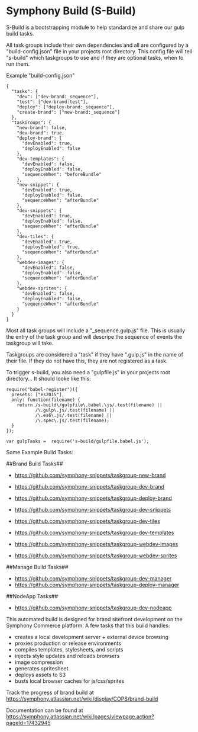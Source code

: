 # Symphony Build (S-Build)

S-Build is a bootstrapping module to help standardize and share our gulp build tasks.  

All task groups include their own dependencies and all are configured by a "build-config.json" file in your projects root directory.  This config file will tell "s-build" which taskgroups to use and if they are optional tasks, when to run them.  

Example "build-config.json"

```
{
  "tasks": {
    "dev": ["dev-brand:_sequence"],
    "test": ["dev-brand:test"],
    "deploy": ["deploy-brand:_sequence"],
    "create-brand": ["new-brand:_sequence"]
  },
  "taskGroups": {
    "new-brand": false, 
    "dev-brand": true,
    "deploy-brand": {
      "devEnabled": true,
      "deployEnabled": false
    },
    "dev-templates": {
      "devEnabled": false,
      "deployEnabled": false,
      "sequenceWhen": "beforeBundle"
    },
    "new-snippet": {
      "devEnabled": true,
      "deployEnabled": false,
      "sequenceWhen": "afterBundle"
    }, 
    "dev-snippets": {
      "devEnabled": true,
      "deployEnabled": false,
      "sequenceWhen": "afterBundle"
    },
    "dev-tiles": {
      "devEnabled": true,
      "deployEnabled": true,
      "sequenceWhen": "afterBundle"
    },
    "webdev-images": {
      "devEnabled": false,
      "deployEnabled": false,
      "sequenceWhen": "afterBundle"
    },
    "webdev-sprites": {
      "devEnabled": false,
      "deployEnabled": false,
      "sequenceWhen": "afterBundle"
    }
  }
}
```

Most all task groups will include a "_sequence.gulp.js" file.  This is usually the entry of the task group and will descripe the sequence of events the taskgroup will take.

Taskgroups are considered a "task" if they have ".gulp.js" in the name of their file.  If they do not have this, they are not registered as a task.

To trigger s-build, you also need a "gulpfile.js" in your projects root directory...  It should looke like this:

```
require("babel-register")({
  presets: ["es2015"],
  only: function(filename) {
    return /s-build\/gulpfile\.babel.\js/.test(filename) || 
           /\.gulp\.js/.test(filename) || 
           /\.es6\.js/.test(filename) || 
           /\.spec\.js/.test(filename);
  }
});

var gulpTasks =  require('s-build/gulpfile.babel.js');
```



Some Example Build Tasks:

##Brand Build Tasks##
- https://github.com/symphony-snippets/taskgroup-new-brand

- https://github.com/symphony-snippets/taskgroup-dev-brand
- https://github.com/symphony-snippets/taskgroup-deploy-brand

- https://github.com/symphony-snippets/taskgroup-dev-snippets
- https://github.com/symphony-snippets/taskgroup-dev-tiles
- https://github.com/symphony-snippets/taskgroup-dev-templates

- https://github.com/symphony-snippets/taskgroup-webdev-images
- https://github.com/symphony-snippets/taskgroup-webdev-sprites

##Manage Build Tasks##
- https://github.com/symphony-snippets/taskgroup-dev-manager
- https://github.com/symphony-snippets/taskgroup-deploy-manager

##NodeApp Tasks##
- https://github.com/symphony-snippets/taskgroup-dev-nodeapp



This automated build is designed for brand sitefront development on the Symphony Commerce platform. A few tasks that this build handles:

- creates a local development server + external device browsing
- proxies production or release environments
- compiles templates, stylesheets, and scripts
- injects style updates and reloads browsers
- image compression
- generates spritesheet
- deploys assets to S3
- busts local browser caches for js/css/sprites

Track the progress of brand build at https://symphony.atlassian.net/wiki/display/COPS/brand-build

Documentation can be found at https://symphony.atlassian.net/wiki/pages/viewpage.action?pageId=17432945
